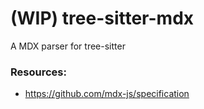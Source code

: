# (WIP) tree-sitter-mdx

A MDX parser for tree-sitter

### Resources:

- https://github.com/mdx-js/specification
